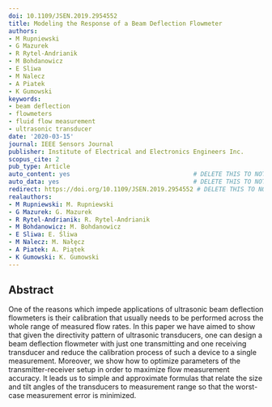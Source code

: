 ```yaml
---
doi: 10.1109/JSEN.2019.2954552
title: Modeling the Response of a Beam Deflection Flowmeter
authors:
- M Rupniewski
- G Mazurek
- R Rytel-Andrianik
- M Bohdanowicz
- E Sliwa
- M Nalecz
- A Piatek
- K Gumowski
keywords:
- beam deflection
- flowmeters
- fluid flow measurement
- ultrasonic transducer
date: '2020-03-15'
journal: IEEE Sensors Journal
publisher: Institute of Electrical and Electronics Engineers Inc.
scopus_cite: 2
pub_type: Article
auto_content: yes                                  # DELETE THIS TO NOT AUTO GENERATE CONTENT
auto_data: yes                                     # DELETE THIS TO NOT AUTO GENERATE METADATA
redirect: https://doi.org/10.1109/JSEN.2019.2954552 # DELETE THIS TO NOT REDIRECT
realauthors:
- M Rupniewski: M. Rupniewski
- G Mazurek: G. Mazurek
- R Rytel-Andrianik: R. Rytel-Andrianik
- M Bohdanowicz: M. Bohdanowicz
- E Sliwa: E. Śliwa
- M Nalecz: M. Nałȩcz
- A Piatek: A. Piątek
- K Gumowski: K. Gumowski
---
```



## Abstract
One of the reasons which impede applications of ultrasonic beam deflection flowmeters is their calibration that usually needs to be performed across the whole range of measured flow rates. In this paper we have aimed to show that given the directivity pattern of ultrasonic transducers, one can design a beam deflection flowmeter with just one transmitting and one receiving transducer and reduce the calibration process of such a device to a single measurement. Moreover, we show how to optimize parameters of the transmitter-receiver setup in order to maximize flow measurement accuracy. It leads us to simple and approximate formulas that relate the size and tilt angles of the transducers to measurement range so that the worst-case measurement error is minimized.
